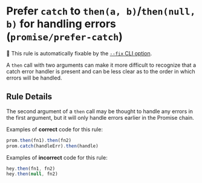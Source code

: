 # Prefer `catch` to `then(a, b)`/`then(null, b)` for handling errors (`promise/prefer-catch`)

🔧 This rule is automatically fixable by the
[`--fix` CLI option](https://eslint.org/docs/latest/user-guide/command-line-interface#--fix).

<!-- end auto-generated rule header -->

A `then` call with two arguments can make it more difficult to recognize that a
catch error handler is present and can be less clear as to the order in which
errors will be handled.

## Rule Details

The second argument of a `then` call may be thought to handle any errors in the
first argument, but it will only handle errors earlier in the Promise chain.

Examples of **correct** code for this rule:

```js
prom.then(fn1).then(fn2)
prom.catch(handleErr).then(handle)
```

Examples of **incorrect** code for this rule:

```js
hey.then(fn1, fn2)
hey.then(null, fn2)
```
